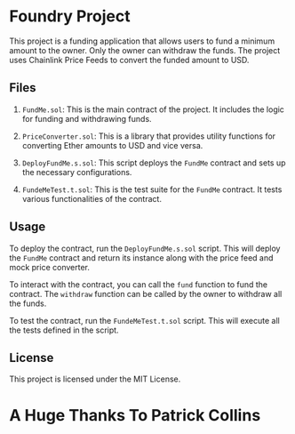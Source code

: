# Foundry Project

This project is a funding application that allows users to fund a minimum amount to the owner. Only the owner can withdraw the funds. The project uses Chainlink Price Feeds to convert the funded amount to USD.

## Files

1. `FundMe.sol`: This is the main contract of the project. It includes the logic for funding and withdrawing funds.

2. `PriceConverter.sol`: This is a library that provides utility functions for converting Ether amounts to USD and vice versa.

3. `DeployFundMe.s.sol`: This script deploys the `FundMe` contract and sets up the necessary configurations.

4. `FundeMeTest.t.sol`: This is the test suite for the `FundMe` contract. It tests various functionalities of the contract.

## Usage

To deploy the contract, run the `DeployFundMe.s.sol` script. This will deploy the `FundMe` contract and return its instance along with the price feed and mock price converter.

To interact with the contract, you can call the `fund` function to fund the contract. The `withdraw` function can be called by the owner to withdraw all the funds.

To test the contract, run the `FundeMeTest.t.sol` script. This will execute all the tests defined in the script.

## License

This project is licensed under the MIT License.

# A Huge Thanks To Patrick Collins
